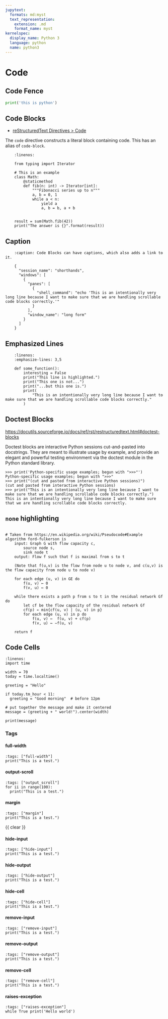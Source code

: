 ```yaml
---
jupytext:
  formats: md:myst
  text_representation:
    extension: .md
    format_name: myst
kernelspec:
  display_name: Python 3
  language: python
  name: python3
---
```

Code
====

Code Fence
----------

```python
print('this is python')
```

Code Blocks
-----------

* [reStructuredText Directives > Code](https://docutils.sourceforge.io/docs/ref/rst/directives.html#code)

The `code` directive constructs a literal block containing code. This has an
alias of ``code-block``.

```{code-block} python
    :linenos:

    from typing import Iterator

    # This is an example
    class Math:
        @staticmethod
        def fib(n: int) -> Iterator[int]:
            """Fibonacci series up to n"""
            a, b = 0, 1
            while a < n:
                yield a
                a, b = b, a + b


    result = sum(Math.fib(42))
    print("The answer is {}".format(result))
```

Caption
-------

```{code-block} json
    :caption: Code Blocks can have captions, which also adds a link to it.

    {
      "session_name": "shorthands",
      "windows": [
        {
          "panes": [
            {
              "shell_command": "echo 'This is an intentionally very long line because I want to make sure that we are handling scrollable code blocks correctly.'"
            }
          ],
          "window_name": "long form"
        }
      ]
    }
```


Emphasized Lines
----------------

```{code-block} python
    :linenos:
    :emphasize-lines: 3,5

    def some_function():
        interesting = False
        print("This line is highlighted.")
        print("This one is not...")
        print("...but this one is.")
        print(
            "This is an intentionally very long line because I want to make sure that we are handling scrollable code blocks correctly."
        )
```

Doctest Blocks
--------------

<https://docutils.sourceforge.io/docs/ref/rst/restructuredtext.html#doctest-blocks>

Doctest blocks are interactive Python sessions cut-and-pasted into docstrings.
They are meant to illustrate usage by example, and provide an elegant and
powerful testing environment via the doctest module in the Python standard
library.


```{code-block} python
>>> print('Python-specific usage examples; begun with ">>>"')
Python-specific usage examples; begun with ">>>"
>>> print("(cut and pasted from interactive Python sessions)")
(cut and pasted from interactive Python sessions)
>>> print("This is an intentionally very long line because I want to make sure that we are handling scrollable code blocks correctly.")
This is an intentionally very long line because I want to make sure that we are handling scrollable code blocks correctly.
```

``none`` highlighting
---------------------

```{code-block} none

# Taken from https://en.wikipedia.org/wiki/Pseudocode#Example
algorithm ford-fulkerson is
    input: Graph G with flow capacity c,
        source node s,
        sink node t
    output: Flow f such that f is maximal from s to t

    (Note that f(u,v) is the flow from node u to node v, and c(u,v) is the flow capacity from node u to node v)

    for each edge (u, v) in GE do
        f(u, v) ← 0
        f(v, u) ← 0

    while there exists a path p from s to t in the residual network Gf do
        let cf be the flow capacity of the residual network Gf
        cf(p) ← min{cf(u, v) | (u, v) in p}
        for each edge (u, v) in p do
            f(u, v) ←  f(u, v) + cf(p)
            f(v, u) ← −f(u, v)

    return f
```

Code Cells
----------

```{code-cell} python
:linenos:
import time

width = 70
today = time.localtime()

greeting = "Hello"

if today.tm_hour < 11:
  greeting = "Good morning"  # before 12pm

# put together the message and make it centered
message = (greeting + " world!").center(width)

print(message)
```

### Tags

#### full-width

```{code-cell} python
:tags: ["full-width"]
print("This is a test.")
```

#### output-scroll

```{code-cell} ipython3
:tags: ["output_scroll"]
for ii in range(100):
  print("This is a test.")
```

#### margin

```{code-cell} ipython3
:tags: ["margin"]
print("This is a test.")
```

{{ clear }}

#### hide-input

```{code-cell} ipython3
:tags: ["hide-input"]
print("This is a test.")
```

#### hide-output

```{code-cell} ipython3
:tags: ["hide-output"]
print("This is a test.")
```

#### hide-cell

```{code-cell} ipython3
:tags: ["hide-cell"]
print("This is a test.")
```

#### remove-input

```{code-cell} ipython3
:tags: ["remove-input"]
print("This is a test.")
```

#### remove-output

```{code-cell} ipython3
:tags: ["remove-output"]
print("This is a test.")
```

#### remove-cell

```{code-cell} ipython3
:tags: ["remove-cell"]
print("This is a test.")
```

#### raises-exception

```{code-cell} ipython3
:tags: ["raises-exception"]
while True print('Hello world')
```
